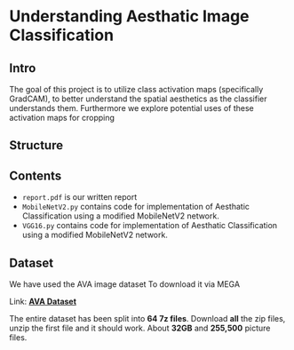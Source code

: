 # Understanding Aesthatic Image Classification

## Intro

The goal of this project is to utilize class activation maps (specifically GradCAM), to better understand the spatial aesthetics as the
classifier understands them. Furthermore we explore potential uses of these activation maps for cropping
## Structure


## Contents

- `report.pdf` is our written report
- `MobileNetV2.py` contains code for implementation of Aesthatic Classification using a modified MobileNetV2 network.
- `VGG16.py` contains code for implementation of Aesthatic Classification using a modified MobileNetV2 network.

## Dataset 

We have used the AVA image dataset 
To download it via MEGA

Link: **[AVA Dataset](https://mega.nz/folder/9b520Lzb#2gIa1fgAzr677dcHKxjmtQ)**
  
The entire dataset has been split into **64 7z files**. Download **all** the zip files, unzip the first file and it should work. About **32GB** and **255,500** picture files.
